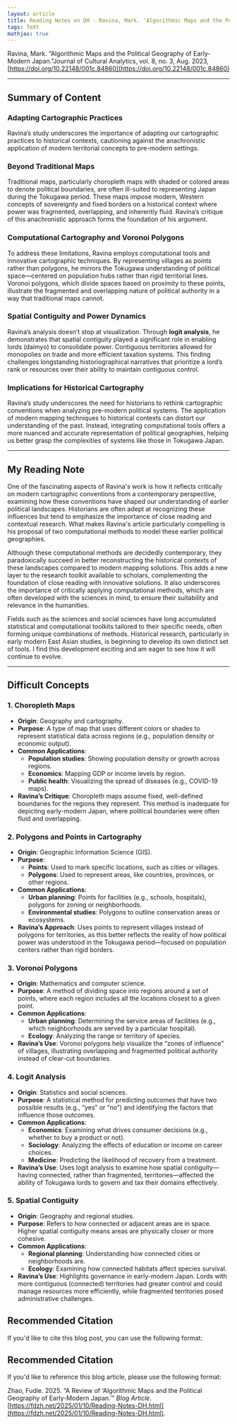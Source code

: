 ```yaml
---
layout: article
title: Reading Notes on DH - Ravina, Mark. 'Algorithmic Maps and the Political Geography of Early-Modern Japan.' 
tags: TeXt
mathjax: true
---
```

Ravina, Mark. “Algorithmic Maps and the Political Geography of Early-Modern Japan.”Journal of Cultural Analytics, vol. 8, no. 3, Aug. 2023,[https://doi.org/10.22148/001c.84860](https://doi.org/10.22148/001c.84860)

---
## **Summary of Content**

### **Adapting Cartographic Practices**
Ravina’s study underscores the importance of adapting our cartographic practices to historical contexts, cautioning against the anachronistic application of modern territorial concepts to pre-modern settings.

### **Beyond Traditional Maps**
Traditional maps, particularly choropleth maps with shaded or colored areas to denote political boundaries, are often ill-suited to representing Japan during the Tokugawa period. These maps impose modern, Western concepts of sovereignty and fixed borders on a historical context where power was fragmented, overlapping, and inherently fluid. Ravina’s critique of this anachronistic approach forms the foundation of his argument.

### **Computational Cartography and Voronoi Polygons**
To address these limitations, Ravina employs computational tools and innovative cartographic techniques. By representing villages as points rather than polygons, he mirrors the Tokugawa understanding of political space—centered on population hubs rather than rigid territorial lines. Voronoi polygons, which divide spaces based on proximity to these points, illustrate the fragmented and overlapping nature of political authority in a way that traditional maps cannot.

### **Spatial Contiguity and Power Dynamics**
Ravina’s analysis doesn’t stop at visualization. Through **logit analysis**, he demonstrates that spatial contiguity played a significant role in enabling lords (daimyo) to consolidate power. Contiguous territories allowed for monopolies on trade and more efficient taxation systems. This finding challenges longstanding historiographical narratives that prioritize a lord’s rank or resources over their ability to maintain contiguous control.

### **Implications for Historical Cartography**
Ravina’s study underscores the need for historians to rethink cartographic conventions when analyzing pre-modern political systems. The application of modern mapping techniques to historical contexts can distort our understanding of the past. Instead, integrating computational tools offers a more nuanced and accurate representation of political geographies, helping us better grasp the complexities of systems like those in Tokugawa Japan.

---

## **My Reading Note**
One of the fascinating aspects of Ravina's work is how it reflects critically on modern cartographic conventions from a contemporary perspective, examining how these conventions have shaped our understanding of earlier political landscapes. Historians are often adept at recognizing these influences but tend to emphasize the importance of close reading and contextual research. What makes Ravina's article particularly compelling is his proposal of two computational methods to model these earlier political geographies.

Although these computational methods are decidedly contemporary, they paradoxically succeed in better reconstructing the historical contexts of these landscapes compared to modern mapping solutions. This adds a new layer to the research toolkit available to scholars, complementing the foundation of close reading with innovative solutions. It also underscores the importance of critically applying computational methods, which are often developed with the sciences in mind, to ensure their suitability and relevance in the humanities.

Fields such as the sciences and social sciences have long accumulated statistical and computational toolkits tailored to their specific needs, often forming unique combinations of methods. Historical research, particularly in early modern East Asian studies, is beginning to develop its own distinct set of tools. I find this development exciting and am eager to see how it will continue to evolve.

---

## **Difficult Concepts**

### **1. Choropleth Maps**
- **Origin**: Geography and cartography.  
- **Purpose**: A type of map that uses different colors or shades to represent statistical data across regions (e.g., population density or economic output).  
- **Common Applications**:
  - **Population studies**: Showing population density or growth across regions.
  - **Economics**: Mapping GDP or income levels by region.
  - **Public health**: Visualizing the spread of diseases (e.g., COVID-19 maps).  
- **Ravina’s Critique**: Choropleth maps assume fixed, well-defined boundaries for the regions they represent. This method is inadequate for depicting early-modern Japan, where political boundaries were often fluid and overlapping.

### **2. Polygons and Points in Cartography**
- **Origin**: Geographic Information Science (GIS).  
- **Purpose**:
  - **Points**: Used to mark specific locations, such as cities or villages.
  - **Polygons**: Used to represent areas, like countries, provinces, or other regions.  
- **Common Applications**:
  - **Urban planning**: Points for facilities (e.g., schools, hospitals), polygons for zoning or neighborhoods.
  - **Environmental studies**: Polygons to outline conservation areas or ecosystems.  
- **Ravina’s Approach**: Uses points to represent villages instead of polygons for territories, as this better reflects the reality of how political power was understood in the Tokugawa period—focused on population centers rather than rigid borders.

### **3. Voronoi Polygons**
- **Origin**: Mathematics and computer science.  
- **Purpose**: A method of dividing space into regions around a set of points, where each region includes all the locations closest to a given point.  
- **Common Applications**:
  - **Urban planning**: Determining the service areas of facilities (e.g., which neighborhoods are served by a particular hospital).
  - **Ecology**: Analyzing the range or territory of species.  
- **Ravina’s Use**: Voronoi polygons help visualize the “zones of influence” of villages, illustrating overlapping and fragmented political authority instead of clear-cut boundaries.

### **4. Logit Analysis**
- **Origin**: Statistics and social sciences.  
- **Purpose**: A statistical method for predicting outcomes that have two possible results (e.g., “yes” or “no”) and identifying the factors that influence those outcomes.  
- **Common Applications**:
  - **Economics**: Examining what drives consumer decisions (e.g., whether to buy a product or not).
  - **Sociology**: Analyzing the effects of education or income on career choices.
  - **Medicine**: Predicting the likelihood of recovery from a treatment.  
- **Ravina’s Use**: Uses logit analysis to examine how spatial contiguity—having connected, rather than fragmented, territories—affected the ability of Tokugawa lords to govern and tax their domains effectively.

### **5. Spatial Contiguity**
- **Origin**: Geography and regional studies.  
- **Purpose**: Refers to how connected or adjacent areas are in space. Higher spatial contiguity means areas are physically closer or more cohesive.  
- **Common Applications**:
  - **Regional planning**: Understanding how connected cities or neighborhoods are.
  - **Ecology**: Examining how connected habitats affect species survival.  
- **Ravina’s Use**: Highlights governance in early-modern Japan. Lords with more contiguous (connected) territories had greater control and could manage resources more efficiently, while fragmented territories posed administrative challenges.

## Recommended Citation
If you'd like to cite this blog post, you can use the following format:

## Recommended Citation
If you'd like to reference this blog article, please use the following format:

Zhao, Fudie. 2025. “A Review of ‘Algorithmic Maps and the Political Geography of Early-Modern Japan.’” *Blog Article*.[https://fdzh.net/2025/01/10/Reading-Notes-DH.html](https://fdzh.net/2025/01/10/Reading-Notes-DH.html).

